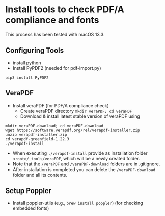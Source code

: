 # Install tools to check PDF/A compliance and fonts

This process has been tested with macOS 13.3.

## Configuring Tools 
+ install python
+ Install PyPDF2 (needed for pdf-import.py)

```
pip3 install PyPDF2
```

## VeraPDF
+ Install veraPDF (for PDF/A compliance check)
    + Create veraPDF directory `mkdir veraPDF; cd veraPDF`
    + Download & install latest stable version of veraPDF using

```
mkdir veraPDF-download; cd veraPDF-download
wget https://software.verapdf.org/rel/verapdf-installer.zip
unzip verapdf-installer.zip
cd verapdf-greenfield-1.22.3
./verapdf-install
```
    
   + When executing `./verapdf-install` provide as installation folder `<root>/_tools/veraPDF`, which will be a newly created folder.
   + Note that the `/veraPDF` and `/veraPDF-download` folders are in .gitignore.
   + After installation is completed you can delete the `/veraPDF-download` folder and all its contents.

## Setup Poppler 
+ Install poppler-utils (e.g., `brew install poppler`) (for checking embedded fonts)

